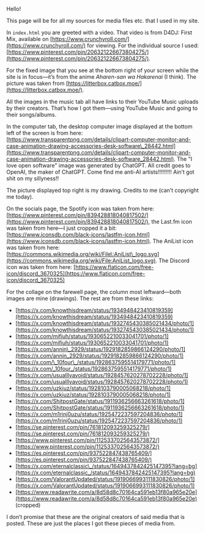 Hello!

This page will be for all my sources for media files etc. that I used in my site.

In `index.html` you are greeted with a video. That video is from D4DJ: First Mix, available on [https://www.crunchyroll.com/](https://www.crunchyroll.com/) for viewing. For the individual source I used: [https://www.pinterest.com/pin/206321226673804275/](https://www.pinterest.com/pin/206321226673804275/).

For the fixed image that you see at the bottom right of your screen while the site is in focus—it’s from the anime *Aharen-san wa Hakarenai* (I think). The picture was taken from [https://litterbox.catbox.moe/](https://litterbox.catbox.moe/).

All the images in the music tab all have links to their YouTube Music uploads by their creators. That’s how I got them—using YouTube Music and going to their songs/albums.

In the computer tab, the desktop computer image displayed at the bottom left of the screen is from here: [https://www.transparentpng.com/details/clipart-computer-monitor-and-case-animation-drawing-accessories-desk-software\_28442.html](https://www.transparentpng.com/details/clipart-computer-monitor-and-case-animation-drawing-accessories-desk-software_28442.html).
The "I love open software" image was generated by ChatGPT. All credit goes to OpenAI, the maker of ChatGPT. Come find me anti-AI artists!!!!!!!!! Ain’t got shit on my sillyness!!

The picture displayed top right is my drawing. Credits to me (can’t copyright me today).

On the socials page, the Spotify icon was taken from here: [https://www.pinterest.com/pin/839428818040817502/](https://www.pinterest.com/pin/839428818040817502/), the Last.fm icon was taken from here—I just cropped it a bit: [https://www.iconsdb.com/black-icons/lastfm-icon.html](https://www.iconsdb.com/black-icons/lastfm-icon.html).
The AniList icon was taken from here: [https://commons.wikimedia.org/wiki/File\:AniList\_logo.svg](https://commons.wikimedia.org/wiki/File:AniList_logo.svg).
The Discord icon was taken from here: [https://www.flaticon.com/free-icon/discord_3670325](https://www.flaticon.com/free-icon/discord_3670325)

For the collage on the farewell page, the column most leftward—both images are mine (drawings). The rest are from these links:

* [https://x.com/knowthisdream/status/1934948423410819359](https://x.com/knowthisdream/status/1934948423410819359)
* [https://x.com/knowthisdream/status/1932745430385021434/photo/1](https://x.com/knowthisdream/status/1932745430385021434/photo/1)
* [https://x.com/mifiuh/status/1930652210033041701/photo/1](https://x.com/mifiuh/status/1930652210033041701/photo/1)
* [https://x.com/annin\_2929/status/1929182859866124290/photo/1](https://x.com/annin_2929/status/1929182859866124290/photo/1)
* [https://x.com/\_10four\_/status/1928637595514179771/photo/1](https://x.com/_10four_/status/1928637595514179771/photo/1)
* [https://x.com/usualllyavoid/status/1928457620278702228/photo/1](https://x.com/usualllyavoid/status/1928457620278702228/photo/1)
* [https://x.com/uzkiuz/status/1928103790005068218/photo/1](https://x.com/uzkiuz/status/1928103790005068218/photo/1)
* [https://x.com/ShitpostGate/status/1911936256663261618/photo/1](https://x.com/ShitpostGate/status/1911936256663261618/photo/1)
* [https://x.com/m1rinj0uzu/status/1925472237597204836/photo/1](https://x.com/m1rinj0uzu/status/1925472237597204836/photo/1)
* [https://se.pinterest.com/pin/761812093259325279/](https://se.pinterest.com/pin/761812093259325279/)
* [https://www.pinterest.com/pin/1125337025643573872/](https://www.pinterest.com/pin/1125337025643573872/)
* [https://es.pinterest.com/pin/937522847438765409/](https://es.pinterest.com/pin/937522847438765409/)
* [https://x.com/eternalclassic\_/status/1649437842425147395?lang=bg](https://x.com/eternalclassic_/status/1649437842425147395?lang=bg)
* [https://x.com/ValorantUpdated/status/1919066993111830826/photo/1](https://x.com/ValorantUpdated/status/1919066993111830826/photo/1)
* [https://www.readawrite.com/a/8d58d8c70164ca591eb13f80a965e20e](https://www.readawrite.com/a/8d58d8c70164ca591eb13f80a965e20e) (cropped)

I don’t promise that these are the original creators of said media that is posted. These are just the places I got these pieces of media from.